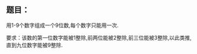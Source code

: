 题目：
---------------------------------------------------------------------------------------
用1-9个数字组成一个9位数,每个数字只能用一次.

要求：该数的第一位数字能被1整除,前两位能被2整除,前三位能被3整除,以此类推,直到九位数字能被9整除.
